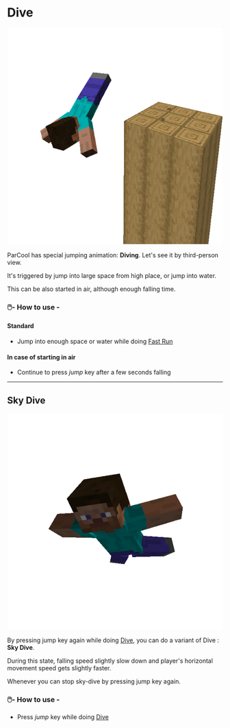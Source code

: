 # Dive

![Dive](../resources/actions/Dive.png)

ParCool has special jumping animation: **Diving**. Let's see it by third-person view.

It's triggered by jump into large space from high place, or jump into water.

This can be also started in air, although enough falling time.

### 🖱️- How to use -

#### Standard

- Jump into enough space or water while doing [Fast Run](fast_run.md)

#### In case of starting in air

- Continue to press *jump* key after a few seconds falling

--- 

## Sky Dive

![Sky dive](../resources/actions/SkyDive.png)

By pressing jump key again while doing [Dive](#dive), you can do a variant of Dive : **Sky Dive**.

During this state, falling speed slightly slow down and player's horizontal movement speed gets slightly faster.

Whenever you can stop sky-dive by pressing jump key again.

### 🖱️- How to use -

- Press *jump* key while doing [Dive](#dive)
